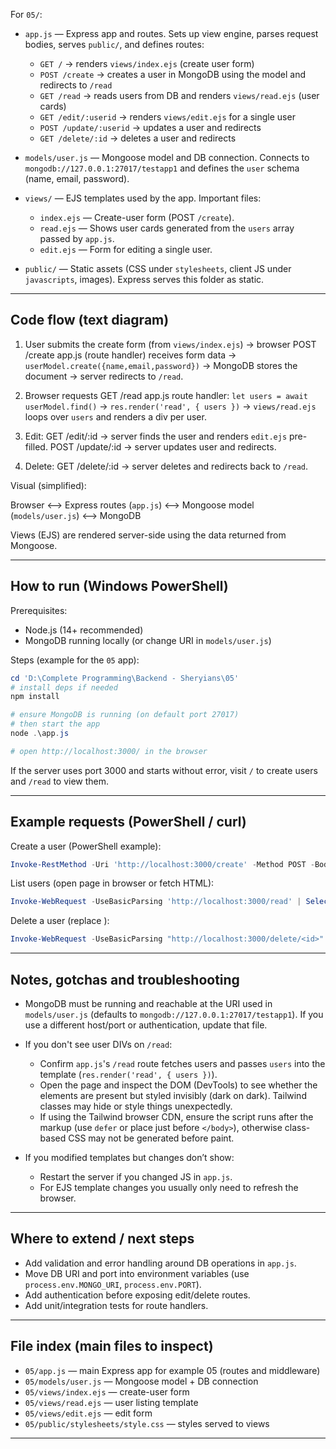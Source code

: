 For `05/`:

- `app.js` — Express app and routes. Sets up view engine, parses request bodies, serves `public/`, and defines routes:
  - `GET /` -> renders `views/index.ejs` (create user form)
  - `POST /create` -> creates a user in MongoDB using the model and redirects to `/read`
  - `GET /read` -> reads users from DB and renders `views/read.ejs` (user cards)
  - `GET /edit/:userid` -> renders `views/edit.ejs` for a single user
  - `POST /update/:userid` -> updates a user and redirects
  - `GET /delete/:id` -> deletes a user and redirects

- `models/user.js` — Mongoose model and DB connection. Connects to `mongodb://127.0.0.1:27017/testapp1` and defines the `user` schema (name, email, password).

- `views/` — EJS templates used by the app. Important files:
  - `index.ejs` — Create-user form (POST `/create`).
  - `read.ejs` — Shows user cards generated from the `users` array passed by `app.js`.
  - `edit.ejs` — Form for editing a single user.

- `public/` — Static assets (CSS under `stylesheets`, client JS under `javascripts`, images). Express serves this folder as static.

---

## Code flow (text diagram)

1) User submits the create form (from `views/index.ejs`) -> browser POST /create
   app.js (route handler) receives form data -> `userModel.create({name,email,password})` -> MongoDB stores the document -> server redirects to `/read`.

2) Browser requests GET /read
   app.js route handler: `let users = await userModel.find()` -> `res.render('read', { users })` -> `views/read.ejs` loops over `users` and renders a div per user.

3) Edit: GET /edit/:id -> server finds the user and renders `edit.ejs` pre-filled. POST /update/:id -> server updates user and redirects.

4) Delete: GET /delete/:id -> server deletes and redirects back to `/read`.

Visual (simplified):

Browser <--> Express routes (`app.js`) <--> Mongoose model (`models/user.js`) <--> MongoDB

Views (EJS) are rendered server-side using the data returned from Mongoose.

---

## How to run (Windows PowerShell)

Prerequisites:
- Node.js (14+ recommended)
- MongoDB running locally (or change URI in `models/user.js`)

Steps (example for the `05` app):

```powershell
cd 'D:\Complete Programming\Backend - Sheryians\05'
# install deps if needed
npm install

# ensure MongoDB is running (on default port 27017)
# then start the app
node .\app.js

# open http://localhost:3000/ in the browser
```

If the server uses port 3000 and starts without error, visit `/` to create users and `/read` to view them.

---

## Example requests (PowerShell / curl)

Create a user (PowerShell example):

```powershell
Invoke-RestMethod -Uri 'http://localhost:3000/create' -Method POST -Body @{ name='Test'; email='t@test.com'; password='pass' }
```

List users (open page in browser or fetch HTML):

```powershell
Invoke-WebRequest -UseBasicParsing 'http://localhost:3000/read' | Select-Object -Expand Content
```

Delete a user (replace <id>):

```powershell
Invoke-WebRequest -UseBasicParsing "http://localhost:3000/delete/<id>"
```

---

## Notes, gotchas and troubleshooting

- MongoDB must be running and reachable at the URI used in `models/user.js` (defaults to `mongodb://127.0.0.1:27017/testapp1`). If you use a different host/port or authentication, update that file.
- If you don't see user DIVs on `/read`:
  - Confirm `app.js`'s `/read` route fetches users and passes `users` into the template (`res.render('read', { users })`).
  - Open the page and inspect the DOM (DevTools) to see whether the elements are present but styled invisibly (dark on dark). Tailwind classes may hide or style things unexpectedly.
  - If using the Tailwind browser CDN, ensure the script runs after the markup (use `defer` or place just before `</body>`), otherwise class-based CSS may not be generated before paint.

- If you modified templates but changes don’t show:
  - Restart the server if you changed JS in `app.js`.
  - For EJS template changes you usually only need to refresh the browser.

---

## Where to extend / next steps

- Add validation and error handling around DB operations in `app.js`.
- Move DB URI and port into environment variables (use `process.env.MONGO_URI`, `process.env.PORT`).
- Add authentication before exposing edit/delete routes.
- Add unit/integration tests for route handlers.

---

## File index (main files to inspect)

- `05/app.js` — main Express app for example 05 (routes and middleware)
- `05/models/user.js` — Mongoose model + DB connection
- `05/views/index.ejs` — create-user form
- `05/views/read.ejs` — user listing template
- `05/views/edit.ejs` — edit form
- `05/public/stylesheets/style.css` — styles served to views

---


